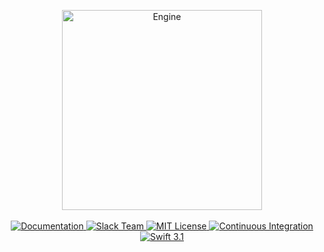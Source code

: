 <p align="center">
    <img src="https://cloud.githubusercontent.com/assets/1977704/25427689/a1e18250-2a73-11e7-86d5-49c71a616e77.png" width="320" alt="Engine">
    <br>
    <br>
    <a href="https://docs.vapor.codes/engine/package/">
        <img src="http://img.shields.io/badge/read_the-docs-92A8D1.svg" alt="Documentation">
    </a>
    <a href="http://vapor.team">
        <img src="http://vapor.team/badge.svg" alt="Slack Team">
    </a>
    <a href="LICENSE">
        <img src="http://img.shields.io/badge/license-MIT-brightgreen.svg" alt="MIT License">
    </a>
    <a href="https://circleci.com/gh/vapor/engine">
        <img src="https://circleci.com/gh/vapor/engine.svg?style=shield" alt="Continuous Integration">
    </a>
    <a href="https://swift.org">
        <img src="http://img.shields.io/badge/swift-3.1-brightgreen.svg" alt="Swift 3.1">
    </a>
</center>